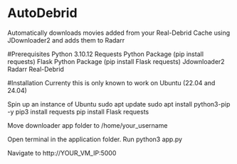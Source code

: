 # AutoDebrid
Automatically downloads movies added from your Real-Debrid Cache using JDownloader2 and adds them to Radarr

#Prerequisites
Python 3.10.12
Requests Python Package (pip install requests)
Flask Python Package (pip install Flask requests)
Jdownloader2
Radarr
Real-Debrid

#Installation
Currenty this is only known to work on Ubuntu (22.04 and 24.04)

Spin up an instance of Ubuntu
sudo apt update
sudo apt install python3-pip -y
pip3 install requests
pip install Flask requests

Move downloader app folder to /home/your_username

Open terminal in the application folder. Run python3 app.py

Navigate to http://YOUR_VM_IP:5000
